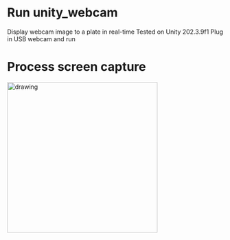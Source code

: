 # Run unity_webcam
Display webcam image to a plate in real-time
Tested on Unity 202.3.9f1
Plug in USB webcam and run

# Process screen capture
<img src="docs/system.jpeg" alt="drawing" width="350"/>